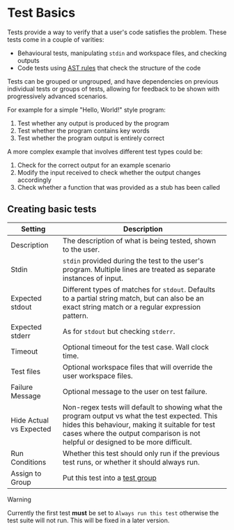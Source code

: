# Test Basics

Tests provide a way to verify that a user's code satisfies the problem. These
tests come in a couple of varities:
- Behavioural tests, manipulating `stdin` and workspace files, and checking outputs
- Code tests using [AST rules](ast_rules.md) that check the structure of the code

Tests can be grouped or ungrouped, and have dependencies on previous individual tests
or groups of tests, allowing for feedback to be shown with progressively advanced
scenarios.

For example for a simple "Hello, World!" style program:
1. Test whether any output is produced by the program
2. Test whether the program contains key words
3. Test whether the program output is entirely correct

A more complex example that involves different test types could be:
1. Check for the correct output for an example scenario
2. Modify the input received to check whether the output changes accordingly
3. Check whether a function that was provided as a stub has been called

## Creating basic tests

| Setting | Description |
| ------- | ----------- |
| Description | The description of what is being tested, shown to the user. |
| Stdin | `stdin` provided during the test to the user's program. Multiple lines are treated as separate instances of input. |
| Expected stdout | Different types of matches for `stdout`. Defaults to a partial string match, but can also be an exact string match or a regular expression pattern. |
| Expected stderr | As for `stdout` but checking `stderr`. |
| Timeout | Optional timeout for the test case. Wall clock time. |
| Test files | Optional workspace files that will override the user workspace files. |
| Failure Message | Optional message to the user on test failure. |
| Hide Actual vs Expected | Non-regex tests will default to showing what the program output vs what the test expected. This hides this behaviour, making it suitable for test cases where the output comparison is not helpful or designed to be more difficult. |
| Run Conditions | Whether this test should only run if the previous test runs, or whether it should always run. |
| Assign to Group | Put this test into a [test group](tests_groups.md) |

> [!WARNING]
> Currently the first test **must** be set to `Always run this test` otherwise the test suite
> will not run. This will be fixed in a later version.